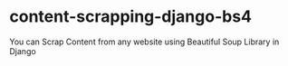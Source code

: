 # content-scrapping-django-bs4
You can Scrap Content from any website using Beautiful Soup Library in Django
